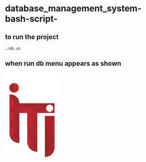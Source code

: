 # database_management_system-bash-script-
## to run the project 
```
./db.sh
```
## when run db menu appears as shown
![](https://github.com/yasminekamal/branches/blob/main/images/index.png)
